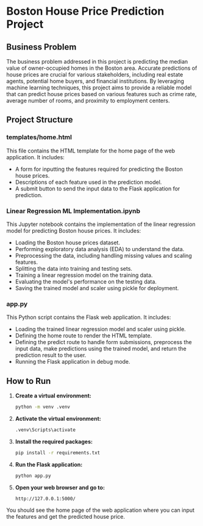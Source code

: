 # Boston House Price Prediction Project

## Business Problem

The business problem addressed in this project is predicting the median value of owner-occupied homes in the Boston area. Accurate predictions of house prices are crucial for various stakeholders, including real estate agents, potential home buyers, and financial institutions. By leveraging machine learning techniques, this project aims to provide a reliable model that can predict house prices based on various features such as crime rate, average number of rooms, and proximity to employment centers.

## Project Structure

### templates/home.html
This file contains the HTML template for the home page of the web application. It includes:
- A form for inputting the features required for predicting the Boston house prices.
- Descriptions of each feature used in the prediction model.
- A submit button to send the input data to the Flask application for prediction.

### Linear Regression ML Implementation.ipynb
This Jupyter notebook contains the implementation of the linear regression model for predicting Boston house prices. It includes:
- Loading the Boston house prices dataset.
- Performing exploratory data analysis (EDA) to understand the data.
- Preprocessing the data, including handling missing values and scaling features.
- Splitting the data into training and testing sets.
- Training a linear regression model on the training data.
- Evaluating the model's performance on the testing data.
- Saving the trained model and scaler using pickle for deployment.

### app.py
This Python script contains the Flask web application. It includes:
- Loading the trained linear regression model and scaler using pickle.
- Defining the home route to render the HTML template.
- Defining the predict route to handle form submissions, preprocess the input data, make predictions using the trained model, and return the prediction result to the user.
- Running the Flask application in debug mode.

## How to Run

1. **Create a virtual environment:**
    ```sh
    python -m venv .venv
    ```

2. **Activate the virtual environment:**
    ```sh
    .venv\Scripts\activate
    ```

3. **Install the required packages:**
    ```sh
    pip install -r requirements.txt
    ```

4. **Run the Flask application:**
    ```sh
    python app.py
    ```

5. **Open your web browser and go to:**
    ```
    http://127.0.0.1:5000/
    ```

You should see the home page of the web application where you can input the features and get the predicted house price.